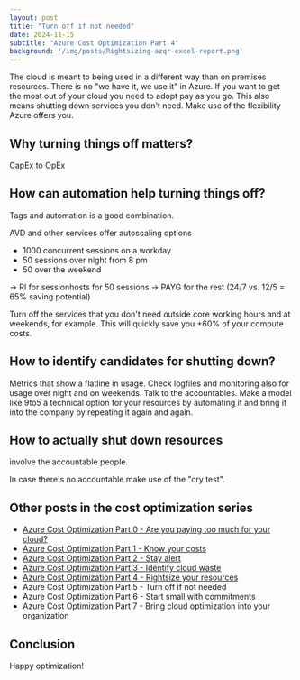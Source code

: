 ```yaml
---
layout: post
title: "Turn off if not needed"
date: 2024-11-15
subtitle: "Azure Cost Optimization Part 4"
background: '/img/posts/Rightsizing-azqr-excel-report.png'
---
```


The cloud is meant to being used in a different way than on premises resources. There is no "we have it, we use it" in Azure. If you want to get the most out of your cloud you need to adopt pay as you go. This also means shutting down services you don't need. Make use of the flexibility Azure offers you.

## Why turning things off matters?

CapEx to OpEx

## How can automation help turning things off?

Tags and automation is a good combination.

AVD and other services offer autoscaling options

- 1000 concurrent sessions on a workday
- 50 sessions over night from 8 pm
- 50 over the weekend

-> RI for sessionhosts for 50 sessions
-> PAYG for the rest (24/7 vs. 12/5 = 65% saving potential)

Turn off the services that you don't need outside core working hours and at weekends, for example. This will quickly save you +60% of your compute costs.

## How to identify candidates for shutting down?

Metrics that show a flatline in usage. Check logfiles and monitoring also for usage over night and on weekends. Talk to the accountables. Make a model like 9to5 a technical option for your resources by automating it and bring it into the company by repeating it again and again. 

## How to actually shut down resources

involve the accountable people.

In case there's no accountable make use of the "cry test".

## Other posts in the cost optimization series

- [Azure Cost Optimization Part 0 - Are you paying too much for your cloud?](2024-09-25-are-you-paying-too-much-for-your-cloud.md)
- [Azure Cost Optimization Part 1 - Know your costs](2024-10-01-azure-cost-optimization-part-1-know-your-costs.md)
- [Azure Cost Optimization Part 2 - Stay alert](2024-10-14-azure-cost-optimization-part-2-stay-alert.md)
- [Azure Cost Optimization Part 3 - Identify cloud waste](2024-10-16-azure-cost-optimization-part-3-identify-cloud-waste.md)
- [Azure Cost Optimization Part 4 - Rightsize your resources](2024-10-24-azure-cost-optimization-part-4-rightsize-your-resources.md)
- Azure Cost Optimization Part 5 - Turn off if not needed  
- Azure Cost Optimization Part 6 - Start small with commitments
- Azure Cost Optimization Part 7 - Bring cloud optimization into your organization

## Conclusion

Happy optimization!